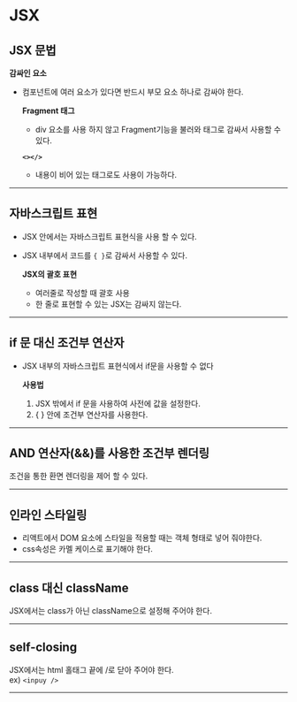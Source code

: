 # JSX

## JSX 문법

  __감싸인 요소__
  - 컴포넌트에 여러 요소가 있다면 반드시 부모 요소 하나로 감싸야 한다.
  
    __Fragment 태그__
    - div 요소를 사용 하지 않고 Fragment기능을 불러와 태그로 감싸서 사용할 수 있다.

    __`<></>`__
    - 내용이 비어 있는 태그로도 사용이 가능하다.
  
***

## 자바스크립트 표현
- JSX 안에서는 자바스크립트 표현식을 사용 할 수 있다.
- JSX 내부에서 코드를 `{ }`로 감싸서 사용할 수 있다.

  __JSX의 괄호 표현__
  - 여러줄로 작성할 때 괄호 사용
  - 한 줄로 표현할 수 있는 JSX는 감싸지 않는다. 

***

## if 문 대신 조건부 연산자
- JSX 내부의 자바스크립트 표현식에서 if문을 사용할 수 없다

  __사용법__
  1. JSX 밖에서 if 문을 사용하여 사전에 값을 설정한다.
  2. { } 안에 조건부 연산자를 사용한다.

***

## AND 연산자(&&)를 사용한 조건부 렌더링
조건을 통한 환면 렌더링을 제어 할 수 있다.

***

## 인라인 스타일링
- 리액트에서 DOM 요소에 스타일을 적용할 때는 객체 형태로 넣어 줘야한다.
- css속성은 카멜 케이스로 표기해야 한다.

***

## class 대신 className
JSX에서는 class가 아닌 className으로 설정해 주어야 한다.

***

## self-closing
JSX에서는 html 홀태그 끝에 /로 닫아 주어야 한다.  
ex) `<inpuy />`

***
